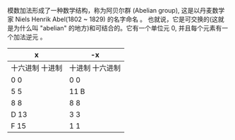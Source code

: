 模数加法形成了一种数学结构，称为阿贝尔群 (Abelian group), 这是以丹麦数学家
Niels Henrik Abel(1802 ~ 1829) 的名字命名 。 也就说，它是可交换的(这就是为什么叫 "abelian" 的地方)和可结合的。它有一个单位元 0, 并且每个元素有一个加法逆元 。

| x               | -x              |
| --------------- | --------------- |
| 十六进制 十进制 | 十进制 十六进制 |
| 0 0             | 0 0             |
| 5 5             | 11 B            |
| 8 8             | 8 8             |
| D 13            | 3 3             |
| F 15            | 1 1             |
